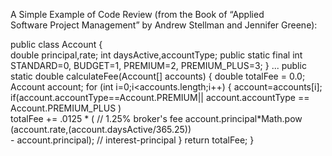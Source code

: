 A	Simple	Example	of	Code	Review (from	the	Book	of	“Applied	
Software	Project	Management” by	Andrew	Stellman	and	Jennifer	Greene):

public	class	Account	{	
double	principal,rate;	int	daysActive,accountType;
public	 static	 final	 int	 STANDARD=0,	 BUDGET=1,	 PREMIUM=2,	
PREMIUM_PLUS=3;
}
  ...
  public	static	double	calculateFee(Account[]	accounts)
  {
    double	totalFee	=	0.0;
    Account	account;
    for	(int	i=0;i<accounts.length;i++)	{
      account=accounts[i];
      if(account.accountType==Account.PREMIUM||	account.accountType	
      ==	Account.PREMIUM_PLUS	)	
      totalFee	+=	.0125	*	(	//	1.25%	broker's	fee
      account.principal*Math.pow
      (account.rate,(account.daysActive/365.25))	
												- account.principal);	//	interest-principal
    }
  return	totalFee;
}
